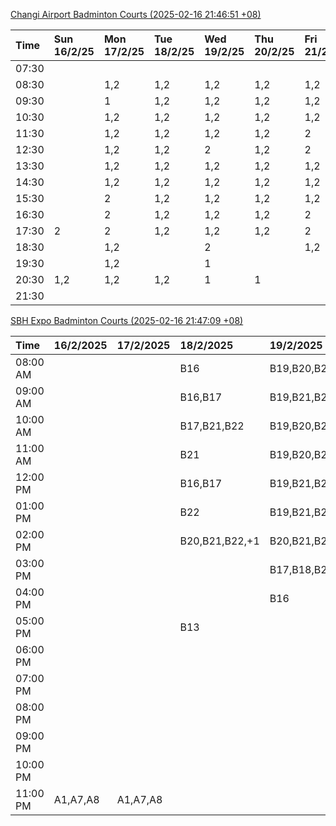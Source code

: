[Changi Airport Badminton Courts (2025-02-16 21:46:51 +08)](https://www.carc.org.sg/FacilityBooking.aspx)

| Time   | Sun 16/2/25   | Mon 17/2/25   | Tue 18/2/25   | Wed 19/2/25   | Thu 20/2/25   | Fri 21/2/25   | Sat 22/2/25   |
|:-------|:--------------|:--------------|:--------------|:--------------|:--------------|:--------------|:--------------|
| 07:30  |               |               |               |               |               |               |               |
| 08:30  |               | 1,2           | 1,2           | 1,2           | 1,2           | 1,2           |               |
| 09:30  |               | 1             | 1,2           | 1,2           | 1,2           | 1,2           | 1,2           |
| 10:30  |               | 1,2           | 1,2           | 1,2           | 1,2           | 1,2           | 1,2           |
| 11:30  |               | 1,2           | 1,2           | 1,2           | 1,2           | 2             | 1,2           |
| 12:30  |               | 1,2           | 1,2           | 2             | 1,2           | 2             | 1,2           |
| 13:30  |               | 1,2           | 1,2           | 1,2           | 1,2           | 1,2           | 1             |
| 14:30  |               | 1,2           | 1,2           | 1,2           | 1,2           | 1,2           |               |
| 15:30  |               | 2             | 1,2           | 1,2           | 1,2           | 1,2           | 2             |
| 16:30  |               | 2             | 1,2           | 1,2           | 1,2           | 2             | 1,2           |
| 17:30  | 2             | 2             | 1,2           | 1,2           | 1,2           | 2             | 1,2           |
| 18:30  |               | 1,2           |               | 2             |               | 1,2           | 1,2           |
| 19:30  |               | 1,2           |               | 1             |               |               | 1             |
| 20:30  | 1,2           | 1,2           | 1,2           | 1             | 1             |               | 1             |
| 21:30  |               |               |               |               |               |               |               |

[SBH Expo Badminton Courts (2025-02-16 21:47:09 +08)](https://singaporebadmintonhall.getomnify.com/widgets/O3MRKGBH359GA55KHMG1RD)

| Time     | 16/2/2025   | 17/2/2025   | 18/2/2025      | 19/2/2025      | 20/2/2025      | 21/2/2025      | 22/2/2025      |
|:---------|:------------|:------------|:---------------|:---------------|:---------------|:---------------|:---------------|
| 08:00 AM |             |             | B16            | B19,B20,B22,+2 | B19,B21,B22,+4 | B19,B21,B22,+4 | B16,B17        |
| 09:00 AM |             |             | B16,B17        | B19,B21,B22,+4 | B19,B21,B22,+4 | B20,B21,B22,+2 | B16,B17        |
| 10:00 AM |             |             | B17,B21,B22    | B19,B20,B22,+1 | B19,B21,B22,+4 | B20,B21,B22,+3 | B19,B20,B22,+3 |
| 11:00 AM |             |             | B21            | B19,B20,B22,+3 | B17,B20,B21,+1 | B19,B21,B22,+2 | B18,B20,B22,+2 |
| 12:00 PM |             |             | B16,B17        | B19,B21,B22,+4 | B18,B20,B21,+2 | B21,B22        | B18,B20,B22,+2 |
| 01:00 PM |             |             | B22            | B19,B21,B22,+4 | B20,B21,B22,+2 | B17,B21,B22    | B18,B19,B22,+2 |
| 02:00 PM |             |             | B20,B21,B22,+1 | B20,B21,B22,+3 | B20,B21,B22,+2 | B21,B22        | B19,B21,B22,+2 |
| 03:00 PM |             |             |                | B17,B18,B20,+1 | B19,B22        | B18,B20,B21    | B18,B19,B20    |
| 04:00 PM |             |             |                | B16            |                |                |                |
| 05:00 PM |             |             | B13            |                | B16            |                |                |
| 06:00 PM |             |             |                |                |                |                |                |
| 07:00 PM |             |             |                |                |                |                |                |
| 08:00 PM |             |             |                |                |                |                |                |
| 09:00 PM |             |             |                |                |                |                |                |
| 10:00 PM |             |             |                |                |                |                | B17,B20,B21,+6 |
| 11:00 PM | A1,A7,A8    | A1,A7,A8    |                |                |                |                | B20,B21,B22,+7 |
